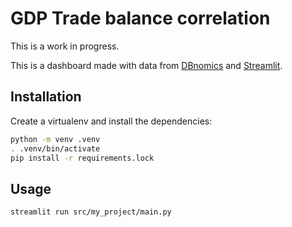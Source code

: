 # GDP Trade balance correlation

This is a work in progress.

This is a dashboard made with data from [DBnomics](https://db.nomics.world/) and [Streamlit](https://streamlit.io/).

## Installation

Create a virtualenv and install the dependencies:

```bash
python -m venv .venv
. .venv/bin/activate
pip install -r requirements.lock
```

## Usage

```bash
streamlit run src/my_project/main.py
```
